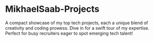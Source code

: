 # MikhaelSaab-Projects
 A compact showcase of my top tech projects, each a unique blend of creativity and coding prowess. Dive in for a swift tour of my expertise. Perfect for busy recruiters eager to spot emerging tech talent!

